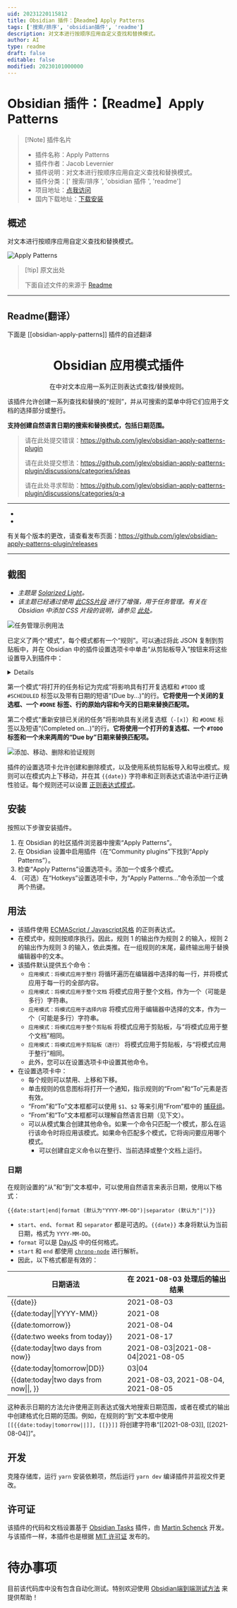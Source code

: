 ```yaml
---
uid: 20231220115812
title: Obsidian 插件：【Readme】Apply Patterns
tags: ['搜索/排序', 'obsidian插件', 'readme']
description: 对文本进行按顺序应用自定义查找和替换模式。
author: AI
type: readme
draft: false
editable: false
modified: 20230101000000
---
```


# Obsidian 插件：【Readme】Apply Patterns

> [!Note] 插件名片
> - 插件名称：Apply Patterns
> - 插件作者：Jacob Levernier
> - 插件说明：对文本进行按顺序应用自定义查找和替换模式。
> - 插件分类：[' 搜索/排序 ', 'obsidian 插件 ', 'readme']
> - 项目地址：[点我访问](https://github.com/jglev/obsidian-apply-patterns-plugin)
> - 国内下载地址：[下载安装](https://pkmer.cn/products/plugin/pluginMarket/?obsidian-apply-patterns)

## 概述

对文本进行按顺序应用自定义查找和替换模式。

![Apply Patterns](https://cdn.pkmer.cn/covers/obsidian-apply-patterns.gif)

> [!tip] 原文出处
>
>下面自述文件的来源于 [Readme](https://ghproxy.net/https://raw.githubusercontent.com/jglev/obsidian-apply-patterns-plugin/main/README.md)

---

## Readme(翻译）

下面是 [[obsidian-apply-patterns]] 插件的自述翻译

<h1 align="center">Obsidian 应用模式插件</h1>

<p align="center">在中对文本应用一系列正则表达式查找/替换规则。</p>

该插件允许创建一系列查找和替换的“规则”，并从可搜索的菜单中将它们应用于文档的选择部分或整行。

**支持创建自然语言日期的搜索和替换模式，包括日期范围。**

> 请在此处提交错误：<https://github.com/jglev/obsidian-apply-patterns-plugin>
>
> 请在此处提交想法：<https://github.com/jglev/obsidian-apply-patterns-plugin/discussions/categories/ideas>
>
> 请在此处寻求帮助：<https://github.com/jglev/obsidian-apply-patterns-plugin/discussions/categories/q-a>

---

<ul>
    <li></li>
    <li></li>
</ul>

有关每个版本的更改，请查看发布页面：<https://github.com/jglev/obsidian-apply-patterns-plugin/releases>

---

## 截图

- *主题是 [Solarized Light](https://github.com/Slowbad/obsidian-solarized)。*
- *该主题已经通过使用 [此CSS片段](https://gist.github.com/jglev/30f289deb911cc8f8645c946e42f13a6) 进行了增强，用于任务管理。有关在 Obsidian 中添加 CSS 片段的说明，请参见 [此处](https://help.obsidian.md/Advanced+topics/Customizing+CSS)。*

![任务管理示例用法](https://cdn.pkmer.cn/covers/obsidian-apply-patterns_2_0.gif)

已定义了两个“模式”，每个模式都有一个“规则”。可以通过将此 JSON 复制到剪贴板中，并在 Obsidian 中的插件设置选项卡中单击“从剪贴板导入”按钮来将这些设置导入到插件中：

<details>

```json
[
  {
    "name": "将打开的任务标记为完成",
    "done": false,
    "rules": [
      {
        "from": "- \\[ \\] #(?:TODO|SCHEDULED)(.*?)\\(Due by \\[\\[(\\d{4}-\\d{2}-\\d{2})\\]\\]\\)",
        "to": "- [X] #DONE$1(Completed on [[{{date:today}}]])",
        "caseInsensitive": true,
        "global": false,
        "sticky": false,
        "multiline": false,
        "disabled": false
      }
    ]
  },
  {
    "name": "重新安排已关闭的任务",
    "done": false,
    "rules": [
      {
        "from": "- \\[[Xx]\\] #DONE(.*?)\\(Completed on (.*?)\\)",
        "to": "- [ ] #TODO$1(Due by [[{{date:two weeks from today}}]])",
        "caseInsensitive": false,
        "global": false,
        "multiline": false,
        "sticky": false
      }
    ]
  }
]
```

</details>

第一个模式“将打开的任务标记为完成”将影响具有打开复选框和 `#TODO` 或 `#SCHEDULED` 标签以及带有日期的短语“(Due by...)”的行。**它将使用一个关闭的复选框、一个 `#DONE` 标签、行的原始内容和今天的日期来替换匹配项。**

第二个模式“重新安排已关闭的任务”将影响具有关闭复选框（`-[x]`）和 `#DONE` 标签以及短语“(Completed on...)”的行。**它将使用一个打开的复选框、一个 `#TODO` 标签和一个未来两周的“Due by”日期来替换匹配项。**

![添加、移动、删除和验证规则](https://cdn.pkmer.cn/covers/obsidian-apply-patterns_2_1.gif)

插件的设置选项卡允许创建和删除模式，以及使用系统剪贴板导入和导出模式。规则可以在模式内上下移动，并在其 `{{date}}` 字符串和正则表达式语法中进行正确性验证。每个规则还可以设置 [正则表达式模式](https://www.regular-expressions.info/refmodifiers.html)。

## 安装

按照以下步骤安装插件。

1. 在 Obsidian 的社区插件浏览器中搜索“Apply Patterns”。
2. 在 Obsidian 设置中启用插件（在“Community plugins”下找到“Apply Patterns”）。
3. 检查“Apply Patterns”设置选项卡。添加一个或多个模式。
4. （可选）在“Hotkeys”设置选项卡中，为“Apply Patterns...”命令添加一个或两个热键。

## 用法

- 该插件使用 [ECMAScript / Javascript风格](https://www.regular-expressions.info/javascript.html) 的正则表达式。
- 在模式中，规则按顺序执行。因此，规则 1 的输出作为规则 2 的输入，规则 2 的输出作为规则 3 的输入，依此类推。在一组规则的末尾，最终输出用于替换编辑器中的文本。
- 该插件默认提供五个命令：
    - `应用模式：将模式应用于整行` 将循环遍历在编辑器中选择的每一行，并将模式应用于每一行的全部内容。
    - `应用模式：将模式应用于整个文档` 将模式应用于整个文档，作为一个（可能是多行）字符串。
    - `应用模式：将模式应用于选择内容` 将模式应用于编辑器中选择的文本，作为一个（可能是多行）字符串。
    - `应用模式：将模式应用于整个剪贴板` 将模式应用于剪贴板，与“将模式应用于整个文档”相同。
    - `应用模式：将模式应用于剪贴板（逐行）` 将模式应用于剪贴板，与“将模式应用于整行”相同。
    - 此外，您可以在设置选项卡中设置其他命令。
- 在设置选项卡中：
    - 每个规则可以禁用、上移和下移。
    - 单击规则的信息图标将打开一个通知，指示规则的“From”和“To”元素是否有效。
    - “From”和“To”文本框都可以使用 `$1`、`$2` 等来引用“From”框中的 [捕获组](https://www.regular-expressions.info/refcapture.html)。
    - “From”和“To”文本框都可以理解自然语言日期（见下文）。
    - 可以从模式集合创建其他命令。如果一个命令只匹配一个模式，那么在运行该命令时将应用该模式。如果命令匹配多个模式，它将询问要应用哪个模式。
      - 可以创建自定义命令以在整行、当前选择或整个文档上运行。

### 日期

在规则设置的“从”和“到”文本框中，可以使用自然语言来表示日期，使用以下格式：

`{{date:start|end|format (默认为"YYYY-MM-DD")|separator (默认为"|")}}`

- `start`、`end`、`format` 和 `separator` 都是可选的。`{{date}}` 本身将默认为当前日期，格式为 `YYYY-MM-DD`。
- `format` 可以是 [DayJS](https://day.js.org/docs/en/parse/string-format#list-of-all-available-parsing-tokens) 中的任何格式。
- `start` 和 `end` 都使用 [`chrono-node`](https://github.com/wanasit/chrono) 进行解析。
- 因此，以下格式都是有效的：

| 日期语法                          | 在 2021-08-03 处理后的输出结果 |
| --------------------------------- | ---------------------------------- |
| {{date}}                          | 2021-08-03                         |
| {{date:today\|\|YYYY-MM}}         | 2021-08                            |
| {{date:tomorrow}}                 | 2021-08-04                         |
| {{date:two weeks from today}}     | 2021-08-17                         |
| {{date:today\|two days from now}} | 2021-08-03\|2021-08-04\|2021-08-05 |
| {{date:today\|tomorrow\|DD}}                                              |03\|04|
| {{date:today\|two days from now\|\|, }}                                         |2021-08-03, 2021-08-04, 2021-08-05|

这种表示日期的方法允许使用正则表达式强大地搜索日期范围，或者在模式的输出中创建格式化日期的范围。例如，在规则的“到”文本框中使用 `[[{{date:today|tomorrow||]], [[}}]]` 将创建字符串“\[\[2021-08-03\]\], \[\[2021-08-04\]\]”。

## 开发

克隆存储库，运行 `yarn` 安装依赖项，然后运行 `yarn dev` 编译插件并监视文件更改。

## 许可证

该插件的代码和文档设置基于 [Obsidian Tasks](https://github.com/schemar/obsidian-tasks) 插件，由 [Martin Schenck](https://github.com/schemar) 开发。与该插件一样，本插件也是根据 [MIT 许可证](./LICENSE) 发布的。

# 待办事项

目前该代码库中没有包含自动化测试。特别欢迎使用 [Obsidian端到端测试方法](https://github.com/trashhalo/obsidian-plugin-e2e-test) 来提供帮助！
